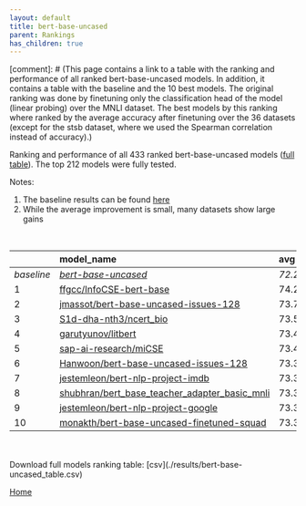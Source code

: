 ```yaml
---
layout: default
title: bert-base-uncased
parent: Rankings
has_children: true
---
```

[comment]: # (This page contains a link to a table with the ranking and performance of all ranked bert-base-uncased models. In addition, it contains a table with the baseline and the 10 best models. The original ranking was done by finetuning only the classification head of the model (linear probing) over the MNLI dataset.  The best models  by this ranking where ranked by the average accuracy after finetuning over the 36 datasets (except for the stsb dataset, where we used the Spearman correlation instead of accuracy).)

Ranking and performance of all 433 ranked bert-base-uncased models ([full table](./results/bert-base-uncased_table.csv)).  The top 212 models were fully tested.

Notes:
1. The baseline results can be found [here](bert-base-uncased_pretrain_scores_table)
1. While the average improvement is small, many datasets show large gains

<br>


|            | model_name                                                                                                                                                                                                                                                                                                                                                                                                                                                                                                                                                                                                                                                                                                                            | avg     | mnli_lp   | 20_newsgroup   | ag_news   | amazon_reviews_multi   | anli    | boolq   | cb      | cola    | copa    | dbpedia   | esnli   | financial_phrasebank   | imdb    | isear   | mnli    | mrpc    | multirc   | poem_sentiment   | qnli    | qqp     | rotten_tomatoes   | rte     | sst2    | sst_5bins   | stsb    | trec_coarse   | trec_fine   | tweet_ev_emoji   | tweet_ev_emotion   | tweet_ev_hate   | tweet_ev_irony   | tweet_ev_offensive   | tweet_ev_sentiment   | wic     | wnli    | wsc     | yahoo_answers   |
|:-----------|:--------------------------------------------------------------------------------------------------------------------------------------------------------------------------------------------------------------------------------------------------------------------------------------------------------------------------------------------------------------------------------------------------------------------------------------------------------------------------------------------------------------------------------------------------------------------------------------------------------------------------------------------------------------------------------------------------------------------------------------|:--------|:----------|:---------------|:----------|:-----------------------|:--------|:--------|:--------|:--------|:--------|:----------|:--------|:-----------------------|:--------|:--------|:--------|:--------|:----------|:-----------------|:--------|:--------|:------------------|:--------|:--------|:------------|:--------|:--------------|:------------|:-----------------|:-------------------|:----------------|:-----------------|:---------------------|:---------------------|:--------|:--------|:--------|:----------------|
| *baseline* | *[bert-base-uncased](bert-base-uncased_pretrain_scores_table)*                                                                                                                                                                                                                                                                                                                                                                                                                                                                                                                                                                                                                                                                        | *72.20* | *nan*     | *83.05*        | *89.59*   | *65.92*                | *46.95* | *68.96* | *64.38* | *81.83* | *49.45* | *78.16*   | *89.70* | *68.53*                | *91.58* | *69.07* | *83.73* | *81.99* | *59.97*   | *66.68*          | *89.88* | *90.27* | *84.85*           | *59.98* | *91.97* | *52.80*     | *85.86* | *96.06*       | *68.33*     | *36.01*          | *79.91*            | *52.85*         | *67.76*          | *85.37*              | *69.48*              | *63.25* | *50.56* | *62.12* | *72.32*         |
| 1          | [ffgcc/InfoCSE-bert-base](model_gain_chart?avg=2.08&mnli_lp=nan&20_newsgroup=-0.67&ag_news=-0.26&amazon_reviews_multi=0.42&anli=1.27&boolq=2.36&cb=7.05&cola=2.16&copa=11.55&dbpedia=-1.00&esnli=0.59&financial_phrasebank=15.07&imdb=-0.70&isear=2.70&mnli=0.60&mrpc=2.08&multirc=-1.37&poem_sentiment=8.32&qnli=1.26&qqp=0.40&rotten_tomatoes=0.98&rte=1.75&sst2=0.57&sst_5bins=1.46&stsb=1.12&trec_coarse=1.14&trec_fine=8.87&tweet_ev_emoji=0.81&tweet_ev_emotion=1.23&tweet_ev_hate=1.25&tweet_ev_irony=-2.33&tweet_ev_offensive=-0.02&tweet_ev_sentiment=1.02&wic=3.68&wnli=0.14&wsc=1.35&yahoo_answers=-0.12&model_name=ffgcc%2FInfoCSE-bert-base&base_name=bert-base-uncased)                                                 | 74.28   | 46.89     | 82.38          | 89.33     | 66.34                  | 48.22   | 71.31   | 71.43   | 83.99   | 61.00   | 77.17     | 90.29   | 83.60                  | 90.87   | 71.77   | 84.33   | 84.07   | 58.60     | 75.00            | 91.14   | 90.68   | 85.83             | 61.73   | 92.55   | 54.25       | 86.98   | 97.20         | 77.20       | 36.82            | 81.14              | 54.11           | 65.43            | 85.35                | 70.50                | 66.93   | 50.70   | 63.46   | 72.20           |
| 2          | [jmassot/bert-base-uncased-issues-128](model_gain_chart?avg=1.50&mnli_lp=nan&20_newsgroup=1.15&ag_news=0.14&amazon_reviews_multi=-0.06&anli=0.80&boolq=2.51&cb=7.05&cola=0.82&copa=9.55&dbpedia=0.44&esnli=0.64&financial_phrasebank=10.97&imdb=-0.14&isear=-0.04&mnli=-0.16&mrpc=1.35&multirc=1.23&poem_sentiment=0.63&qnli=0.53&qqp=-0.54&rotten_tomatoes=0.42&rte=4.64&sst2=0.00&sst_5bins=0.01&stsb=0.57&trec_coarse=0.54&trec_fine=8.67&tweet_ev_emoji=0.40&tweet_ev_emotion=0.45&tweet_ev_hate=0.18&tweet_ev_irony=-0.80&tweet_ev_offensive=-0.25&tweet_ev_sentiment=0.54&wic=-0.87&wnli=1.55&wsc=1.35&yahoo_answers=-0.32&model_name=jmassot%2Fbert-base-uncased-issues-128&base_name=bert-base-uncased)                       | 73.70   | 48.29     | 84.20          | 89.73     | 65.86                  | 47.75   | 71.47   | 71.43   | 82.65   | 59.00   | 78.60     | 90.34   | 79.50                  | 91.43   | 69.04   | 83.56   | 83.33   | 61.20     | 67.31            | 90.41   | 89.74   | 85.27             | 64.62   | 91.97   | 52.81       | 86.44   | 96.60         | 77.00       | 36.41            | 80.37              | 53.03           | 66.96            | 85.12                | 70.02                | 62.38   | 52.11   | 63.46   | 72.00           |
| 3          | [S1d-dha-nth3/ncert_bio](model_gain_chart?avg=1.37&mnli_lp=nan&20_newsgroup=1.01&ag_news=-0.29&amazon_reviews_multi=0.02&anli=1.77&boolq=0.19&cb=8.84&cola=0.05&copa=-6.45&dbpedia=-0.96&esnli=0.38&financial_phrasebank=12.77&imdb=0.11&isear=1.46&mnli=0.07&mrpc=1.84&multirc=-1.90&poem_sentiment=10.24&qnli=0.86&qqp=0.31&rotten_tomatoes=0.23&rte=4.28&sst2=-0.11&sst_5bins=-0.08&stsb=0.95&trec_coarse=0.54&trec_fine=7.07&tweet_ev_emoji=0.51&tweet_ev_emotion=0.81&tweet_ev_hate=2.50&tweet_ev_irony=-0.41&tweet_ev_offensive=-0.25&tweet_ev_sentiment=0.49&wic=-1.03&wnli=2.96&wsc=0.38&yahoo_answers=0.32&model_name=S1d-dha-nth3%2Fncert_bio&base_name=bert-base-uncased)                                                  | 73.57   | 49.60     | 84.05          | 89.30     | 65.94                  | 48.72   | 69.14   | 73.21   | 81.88   | 43.00   | 77.20     | 90.09   | 81.30                  | 91.69   | 70.53   | 83.80   | 83.82   | 58.07     | 76.92            | 90.74   | 90.58   | 85.08             | 64.26   | 91.86   | 52.71       | 86.81   | 96.60         | 75.40       | 36.52            | 80.72              | 55.35           | 67.35            | 85.12                | 69.97                | 62.23   | 53.52   | 62.50   | 72.63           |
| 4          | [garutyunov/litbert](model_gain_chart?avg=1.24&mnli_lp=nan&20_newsgroup=0.54&ag_news=0.34&amazon_reviews_multi=0.32&anli=-0.89&boolq=-3.60&cb=5.27&cola=0.05&copa=2.55&dbpedia=1.17&esnli=0.22&financial_phrasebank=12.27&imdb=-0.32&isear=1.99&mnli=0.08&mrpc=-0.86&multirc=-0.05&poem_sentiment=14.09&qnli=0.64&qqp=-0.34&rotten_tomatoes=0.89&rte=1.03&sst2=0.57&sst_5bins=0.73&stsb=0.66&trec_coarse=0.54&trec_fine=5.27&tweet_ev_emoji=0.52&tweet_ev_emotion=0.67&tweet_ev_hate=-0.03&tweet_ev_irony=-2.46&tweet_ev_offensive=-0.95&tweet_ev_sentiment=-0.94&wic=-0.09&wnli=5.77&wsc=-0.58&yahoo_answers=-0.45&model_name=garutyunov%2Flitbert&base_name=bert-base-uncased)                                                      | 73.44   | 52.26     | 83.59          | 89.93     | 66.24                  | 46.06   | 65.35   | 69.64   | 81.88   | 52.00   | 79.33     | 89.92   | 80.80                  | 91.26   | 71.06   | 83.81   | 81.13   | 59.92     | 80.77            | 90.52   | 89.94   | 85.74             | 61.01   | 92.55   | 53.53       | 86.52   | 96.60         | 73.60       | 36.53            | 80.58              | 52.83           | 65.31            | 84.42                | 68.54                | 63.17   | 56.34   | 61.54   | 71.87           |
| 5          | [sap-ai-research/miCSE](model_gain_chart?avg=1.23&mnli_lp=nan&20_newsgroup=0.66&ag_news=0.44&amazon_reviews_multi=20.58&anli=-0.05&boolq=1.01&cb=5.27&cola=0.63&copa=3.55&dbpedia=0.57&esnli=0.45&financial_phrasebank=12.54&imdb=-6.21&isear=1.07&mnli=-22.72&mrpc=1.59&multirc=-2.71&poem_sentiment=14.09&qnli=-53.26&qqp=-0.08&rotten_tomatoes=-31.77&rte=30.17&sst2=-25.55&sst_5bins=39.63&stsb=-0.74&trec_coarse=0.74&trec_fine=9.27&tweet_ev_emoji=14.53&tweet_ev_emotion=-14.99&tweet_ev_hate=32.50&tweet_ev_irony=1.62&tweet_ev_offensive=-1.77&tweet_ev_sentiment=20.49&wic=-0.24&wnli=-3.66&wsc=-3.46&yahoo_answers=0.08&model_name=sap-ai-research%2FmiCSE&base_name=bert-base-uncased)                                    | 73.43   | 49.59     | 83.71          | 90.03     | 86.50                  | 46.91   | 69.97   | 69.64   | 82.45   | 53.00   | 78.73     | 90.16   | 81.07                  | 85.37   | 70.14   | 61.01   | 83.58   | 57.26     | 80.77            | 36.62   | 90.20   | 53.08             | 90.16   | 66.42   | 92.43       | 85.13   | 96.80         | 77.60       | 50.54            | 64.92              | 85.35           | 69.38            | 83.59                | 89.97                | 63.01   | 46.91   | 58.65   | 72.40           |
| 6          | [Hanwoon/bert-base-uncased-issues-128](model_gain_chart?avg=1.17&mnli_lp=nan&20_newsgroup=0.87&ag_news=0.17&amazon_reviews_multi=0.36&anli=0.49&boolq=3.19&cb=5.27&cola=-0.23&copa=6.55&dbpedia=0.44&esnli=-0.17&financial_phrasebank=12.37&imdb=-0.25&isear=-0.23&mnli=-0.16&mrpc=2.08&multirc=1.52&poem_sentiment=1.59&qnli=0.64&qqp=-0.42&rotten_tomatoes=-0.33&rte=-1.50&sst2=-0.46&sst_5bins=-0.67&stsb=0.28&trec_coarse=0.54&trec_fine=7.67&tweet_ev_emoji=0.07&tweet_ev_emotion=1.02&tweet_ev_hate=1.02&tweet_ev_irony=0.86&tweet_ev_offensive=-0.72&tweet_ev_sentiment=0.04&wic=-1.97&wnli=1.55&wsc=1.35&yahoo_answers=-0.58&model_name=Hanwoon%2Fbert-base-uncased-issues-128&base_name=bert-base-uncased)                   | 73.37   | 47.49     | 83.92          | 89.77     | 66.28                  | 47.44   | 72.14   | 69.64   | 81.59   | 56.00   | 78.60     | 89.54   | 80.90                  | 91.32   | 68.84   | 83.56   | 84.07   | 61.49     | 68.27            | 90.52   | 89.85   | 84.52             | 58.48   | 91.51   | 52.13       | 86.14   | 96.60         | 76.00       | 36.08            | 80.93              | 53.87           | 68.62            | 84.65                | 69.52                | 61.29   | 52.11   | 63.46   | 71.73           |
| 7          | [jestemleon/bert-nlp-project-imdb](model_gain_chart?avg=1.15&mnli_lp=nan&20_newsgroup=1.05&ag_news=0.14&amazon_reviews_multi=-0.28&anli=0.33&boolq=0.56&cb=5.27&cola=0.82&copa=4.55&dbpedia=-0.13&esnli=0.28&financial_phrasebank=8.57&imdb=0.44&isear=1.85&mnli=-0.03&mrpc=0.86&multirc=0.10&poem_sentiment=-0.34&qnli=0.55&qqp=0.33&rotten_tomatoes=0.14&rte=2.11&sst2=0.57&sst_5bins=0.73&stsb=-0.04&trec_coarse=0.94&trec_fine=9.27&tweet_ev_emoji=0.55&tweet_ev_emotion=0.81&tweet_ev_hate=0.88&tweet_ev_irony=0.10&tweet_ev_offensive=-0.48&tweet_ev_sentiment=0.18&wic=1.64&wnli=-1.27&wsc=0.38&yahoo_answers=0.08&model_name=jestemleon%2Fbert-nlp-project-imdb&base_name=bert-base-uncased)                                  | 73.35   | 47.84     | 84.09          | 89.73     | 65.64                  | 47.28   | 69.51   | 69.64   | 82.65   | 54.00   | 78.03     | 89.98   | 77.10                  | 92.02   | 70.93   | 83.70   | 82.84   | 60.07     | 66.35            | 90.43   | 90.60   | 84.99             | 62.09   | 92.55   | 53.53       | 85.82   | 97.00         | 77.60       | 36.56            | 80.72              | 53.74           | 67.86            | 84.88                | 69.66                | 64.89   | 49.30   | 62.50   | 72.40           |
| 8          | [shubhran/bert_base_teacher_adapter_basic_mnli](model_gain_chart?avg=1.13&mnli_lp=nan&20_newsgroup=-0.36&ag_news=0.04&amazon_reviews_multi=-0.38&anli=0.86&boolq=3.31&cb=-0.09&cola=-0.33&copa=0.55&dbpedia=-0.06&esnli=0.90&financial_phrasebank=9.57&imdb=-0.00&isear=0.55&mnli=0.77&mrpc=5.76&multirc=-0.23&poem_sentiment=-0.34&qnli=-0.46&qqp=0.13&rotten_tomatoes=-0.70&rte=8.97&sst2=0.80&sst_5bins=1.41&stsb=1.71&trec_coarse=0.54&trec_fine=0.27&tweet_ev_emoji=-0.29&tweet_ev_emotion=1.37&tweet_ev_hate=-0.36&tweet_ev_irony=-0.41&tweet_ev_offensive=0.33&tweet_ev_sentiment=0.35&wic=0.23&wnli=5.77&wsc=1.35&yahoo_answers=-0.72&model_name=shubhran%2Fbert_base_teacher_adapter_basic_mnli&base_name=bert-base-uncased) | 73.33   | 57.02     | 82.69          | 89.63     | 65.54                  | 47.81   | 72.26   | 64.29   | 81.50   | 50.00   | 78.10     | 90.60   | 78.10                  | 91.57   | 69.62   | 84.50   | 87.75   | 59.74     | 66.35            | 89.42   | 90.40   | 84.15             | 68.95   | 92.78   | 54.21       | 87.58   | 96.60         | 68.60       | 35.71            | 81.28              | 52.49           | 67.35            | 85.70                | 69.83                | 63.48   | 56.34   | 63.46   | 71.60           |
| 9          | [jestemleon/bert-nlp-project-google](model_gain_chart?avg=1.13&mnli_lp=nan&20_newsgroup=0.93&ag_news=-0.19&amazon_reviews_multi=-0.14&anli=-0.36&boolq=-0.58&cb=8.84&cola=0.05&copa=1.55&dbpedia=0.17&esnli=0.21&financial_phrasebank=12.17&imdb=-0.18&isear=1.01&mnli=0.21&mrpc=0.37&multirc=1.13&poem_sentiment=2.55&qnli=-0.35&qqp=0.06&rotten_tomatoes=0.05&rte=-0.78&sst2=0.00&sst_5bins=0.60&stsb=0.33&trec_coarse=0.94&trec_fine=7.87&tweet_ev_emoji=0.28&tweet_ev_emotion=1.58&tweet_ev_hate=-3.06&tweet_ev_irony=0.73&tweet_ev_offensive=0.33&tweet_ev_sentiment=0.24&wic=1.01&wnli=1.55&wsc=1.35&yahoo_answers=0.05&model_name=jestemleon%2Fbert-nlp-project-google&base_name=bert-base-uncased)                            | 73.32   | 51.87     | 83.98          | 89.40     | 65.78                  | 46.59   | 68.38   | 73.21   | 81.88   | 51.00   | 78.33     | 89.91   | 80.70                  | 91.40   | 70.08   | 83.94   | 82.35   | 61.10     | 69.23            | 89.53   | 90.33   | 84.90             | 59.21   | 91.97   | 53.39       | 86.19   | 97.00         | 76.20       | 36.28            | 81.49              | 49.80           | 68.49            | 85.70                | 69.72                | 64.26   | 52.11   | 63.46   | 72.37           |
| 10         | [monakth/bert-base-uncased-finetuned-squad](model_gain_chart?avg=1.11&mnli_lp=nan&20_newsgroup=0.54&ag_news=0.21&amazon_reviews_multi=0.02&anli=0.80&boolq=4.26&cb=-0.09&cola=0.44&copa=-2.45&dbpedia=0.64&esnli=0.55&financial_phrasebank=6.37&imdb=-0.39&isear=0.75&mnli=0.26&mrpc=1.59&multirc=-4.26&poem_sentiment=2.55&qnli=1.24&qqp=-1.24&rotten_tomatoes=-0.70&rte=7.17&sst2=0.34&sst_5bins=0.73&stsb=0.80&trec_coarse=0.34&trec_fine=11.27&tweet_ev_emoji=0.49&tweet_ev_emotion=-0.39&tweet_ev_hate=-1.30&tweet_ev_irony=0.99&tweet_ev_offensive=-0.02&tweet_ev_sentiment=-0.31&wic=2.89&wnli=5.77&wsc=1.35&yahoo_answers=-1.08&model_name=monakth%2Fbert-base-uncased-finetuned-squad&base_name=bert-base-uncased)           | 73.31   | 53.25     | 83.59          | 89.80     | 65.94                  | 47.75   | 73.21   | 64.29   | 82.26   | 47.00   | 78.80     | 90.25   | 74.90                  | 91.19   | 69.82   | 83.99   | 83.58   | 55.71     | 69.23            | 91.12   | 89.03   | 84.15             | 67.15   | 92.32   | 53.53       | 86.66   | 96.40         | 79.60       | 36.50            | 79.52              | 51.55           | 68.75            | 85.35                | 69.17                | 66.14   | 56.34   | 63.46   | 71.23           |


<br>
<br>
Download full models ranking table: [csv](./results/bert-base-uncased_table.csv)

[Home](Home)